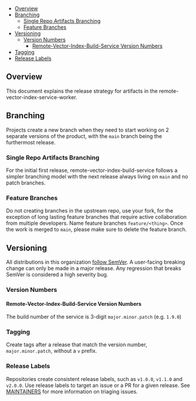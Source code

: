 - [Overview](#overview)
- [Branching](#branching)
  - [Single Repo Artifacts Branching](#single-repo-artifacts-branching)
  - [Feature Branches](#feature-branches)
- [Versioning](#versioning)
  - [Version Numbers](#version-numbers)
    - [Remote-Vector-Index-Build-Service Version Numbers](#remote-vector-index-build-service-version-numbers)
- [Tagging](#tagging)
- [Release Labels](#release-labels)

## Overview

This document explains the release strategy for artifacts in the remote-vector-index-service-worker.

## Branching

Projects create a new branch when they need to start working on 2 separate versions of the product, with the `main` branch being the furthermost release. 

### Single Repo Artifacts Branching

For the initial first release, remote-vector-index-build-service follows a simpler branching model with the next release always living on `main` and no patch branches.

### Feature Branches

Do not creating branches in the upstream repo, use your fork, for the exception of long lasting feature branches that require active collaboration from multiple developers. Name feature branches `feature/<thing>`. Once the work is merged to `main`, please make sure to delete the feature branch.

## Versioning

All distributions in this organization [follow SemVer](https://opensearch.org/blog/technical-post/2021/08/what-is-semver/). A user-facing breaking change can only be made in a major release. Any regression that breaks SemVer is considered a high severity bug.

### Version Numbers

#### Remote-Vector-Index-Build-Service Version Numbers

The build number of the service is 3-digit `major.minor.patch` (e.g. `1.9.0`)

### Tagging

Create tags after a release that match the version number, `major.minor.patch`, without a `v` prefix.

### Release Labels

Repositories create consistent release labels, such as `v1.0.0`, `v1.1.0` and `v2.0.0`. Use release labels to target an issue or a PR for a given release. See [MAINTAINERS](MAINTAINERS.md#triage-open-issues) for more information on triaging issues.